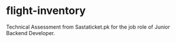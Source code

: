 # flight-inventory
Technical Assessment from Sastaticket.pk for the job role of Junior Backend Developer.

